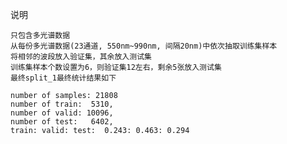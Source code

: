 说明

    只包含多光谱数据
    从每份多光谱数据(23通道, 550nm~990nm, 间隔20nm)中依次抽取训练集样本
    将相邻的波段放入验证集，其余放入测试集
    训练集样本个数设置为6，则验证集12左右，剩余5张放入测试集
    最终split_1最终统计结果如下

    number of samples: 21808
    number of train:  5310, 
    number of valid: 10096, 
    number of test:   6402, 
    train: valid: test:  0.243: 0.463: 0.294

